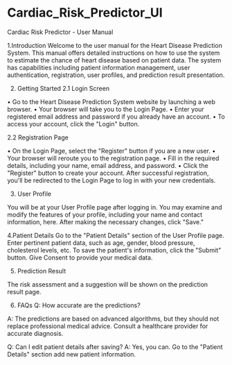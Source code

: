 # Cardiac_Risk_Predictor_UI
Cardiac Risk Predictor - User Manual

1.Introduction
Welcome to the user manual for the Heart Disease Prediction System. This manual offers detailed instructions on how to use the system to estimate the chance of heart disease based on patient data. The system has capabilities including patient information management, user authentication, registration, user profiles, and prediction result presentation.

2. Getting Started
2.1 Login Screen

•	Go to the Heart Disease Prediction System website by launching a web browser.
•	Your browser will take you to the Login Page.
•	Enter your registered email address and password if you already have an account.
•	To access your account, click the "Login" button.

2.2 Registration Page 

•	On the Login Page, select the "Register" button if you are a new user.
•	Your browser will reroute you to the registration page.
•	Fill in the required details, including your name, email address, and password. 
•	Click the "Register" button to create your account. 
After successful registration, you'll be redirected to the Login Page to log in with your new credentials.

3. User Profile

You will be at your User Profile page after logging in.
You may examine and modify the features of your profile, including your name and contact information, here.
After making the necessary changes, click "Save."

4.Patient Details
Go to the "Patient Details" section of the User Profile page.
Enter pertinent patient data, such as age, gender, blood pressure, cholesterol levels, etc.
To save the patient's information, click the "Submit" button.
Give Consent to provide your medical data.


5. Prediction Result

The risk assessment and a suggestion will be shown on the prediction result page.


6. FAQs
Q: How accurate are the predictions?

A: The predictions are based on advanced algorithms, but they should not replace professional medical advice. Consult a healthcare provider for accurate diagnosis.

Q: Can I edit patient details after saving?
A: Yes, you can. Go to the "Patient Details" section add new patient information.
